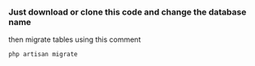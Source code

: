 ### Just download or clone this code and change the database name

then migrate tables using this comment

```
php artisan migrate
```
